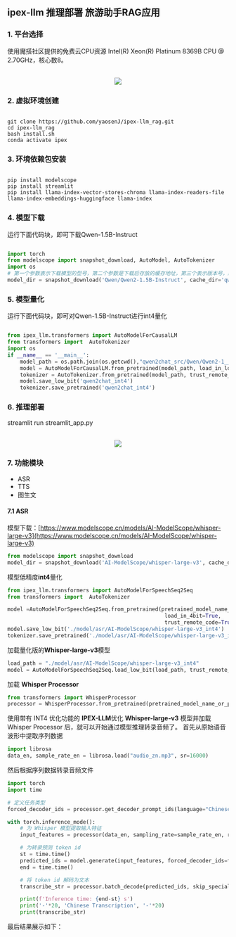 ## ipex-llm 推理部署 旅游助手RAG应用

### 1. 平台选择
使用魔搭社区提供的免费云CPU资源 Intel(R) Xeon(R) Platinum 8369B CPU @ 2.70GHz，核心数8。

<p align="center">
    <br>
    <img src="https://github.com/yaosenJ/ipex-llm_rag/blob/intel-ipex-llm_v0.1/ModelScope.png" />
    <br>
</p>

### 2. 虚拟环境创建

```shell

git clone https://github.com/yaosenJ/ipex-llm_rag.git
cd ipex-llm_rag
bash install.sh
conda activate ipex

```
### 3. 环境依赖包安装

```shell

pip install modelscope
pip install streamlit
pip install llama-index-vector-stores-chroma llama-index-readers-file llama-index-embeddings-huggingface llama-index

```
### 4. 模型下载

运行下面代码块，即可下载Qwen-1.5B-Instruct
```python

import torch
from modelscope import snapshot_download, AutoModel, AutoTokenizer
import os
# 第一个参数表示下载模型的型号，第二个参数是下载后存放的缓存地址，第三个表示版本号，默认 master
model_dir = snapshot_download('Qwen/Qwen2-1.5B-Instruct', cache_dir='qwen2chat_src', revision='master')

```

### 5. 模型量化

运行下面代码块，即可对Qwen-1.5B-Instruct进行int4量化
```python

from ipex_llm.transformers import AutoModelForCausalLM
from transformers import  AutoTokenizer
import os
if __name__ == '__main__':
    model_path = os.path.join(os.getcwd(),"qwen2chat_src/Qwen/Qwen2-1___5B-Instruct")
    model = AutoModelForCausalLM.from_pretrained(model_path, load_in_low_bit='sym_int4', trust_remote_code=True)
    tokenizer = AutoTokenizer.from_pretrained(model_path, trust_remote_code=True)
    model.save_low_bit('qwen2chat_int4')
    tokenizer.save_pretrained('qwen2chat_int4')

```

### 6. 推理部署

streamlit run streamlit_app.py

<p align="center">
    <br>
    <img src="https://github.com/yaosenJ/ipex-llm_rag/blob/intel-ipex-llm_v0.1/ModelScope.png" />
    <br>
</p>

### 7. 功能模块

- ASR
- TTS
- 图生文
  
####  7.1 ASR

模型下载：[https://www.modelscope.cn/models/AI-ModelScope/whisper-large-v3](https://www.modelscope.cn/models/AI-ModelScope/whisper-large-v3)

```python
from modelscope import snapshot_download
model_dir = snapshot_download('AI-ModelScope/whisper-large-v3', cache_dir='./model/asr', revision='master' )
```

模型低精度**int4**量化
```python
from ipex_llm.transformers import AutoModelForSpeechSeq2Seq
from transformers import  AutoTokenizer

model =AutoModelForSpeechSeq2Seq.from_pretrained(pretrained_model_name_or_path="/mnt/workspace/A/AI-ModelScope/whisper-large-v3/",
                                                  load_in_4bit=True,
                                                  trust_remote_code=True)
model.save_low_bit('./model/asr/AI-ModelScope/whisper-large-v3_int4')
tokenizer.save_pretrained('./model/asr/AI-ModelScope/whisper-large-v3_int4')
```

加载量化版的**Whisper-large-v3**模型
```python
load_path = "./model/asr/AI-ModelScope/whisper-large-v3_int4"
model = AutoModelForSpeechSeq2Seq.load_low_bit(load_path, trust_remote_code=True)
```
加载 **Whisper Processor**

```python
from transformers import WhisperProcessor
processor = WhisperProcessor.from_pretrained(pretrained_model_name_or_path="./model/asr/A/AI-ModelScope/whisper-large-v3")
```
使用带有 INT4 优化功能的 **IPEX-LLM**优化 **Whisper-large-v3** 模型并加载 Whisper Processor 后，就可以开始通过模型推理转录音频了。
首先从原始语音波形中提取序列数据
```python
import librosa
data_en, sample_rate_en = librosa.load("audio_zn.mp3", sr=16000)
```
然后根据序列数据转录音频文件

```python
import torch
import time

# 定义任务类型
forced_decoder_ids = processor.get_decoder_prompt_ids(language="Chinese", task="transcribe")

with torch.inference_mode():
    # 为 Whisper 模型提取输入特征
    input_features = processor(data_en, sampling_rate=sample_rate_en, return_tensors="pt").input_features

    # 为转录预测 token id
    st = time.time()
    predicted_ids = model.generate(input_features, forced_decoder_ids=forced_decoder_ids)
    end = time.time()

    # 将 token id 解码为文本
    transcribe_str = processor.batch_decode(predicted_ids, skip_special_tokens=True)

    print(f'Inference time: {end-st} s')
    print('-'*20, 'Chinese Transcription', '-'*20)
    print(transcribe_str)
```
最后结果展示如下：
